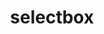 ---
title: selectbox
category: method
priority: 15
since: "1.7"
synopsis: Returns HTML markup of a selectbox
signature: 'selectbox( $name, $data, $selected = null, $disabled = false )'
returns:
  -
    type: string
arguments:
  -
    name: name
    type: string
    description: The name and also the id of the selectbox
  -
    name: data
    type: array
    description: Array of available options
  -
    name: selected
    type: string
    default: "null"
    description: The currently selected option
  -
    name: disabled
    type: boolean
    default: "false"
    description: If true the selectbox is disabled
---